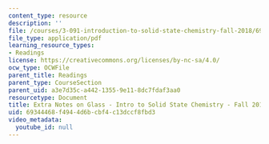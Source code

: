 ```yaml
---
content_type: resource
description: ''
file: /courses/3-091-introduction-to-solid-state-chemistry-fall-2018/69344468f4944d6bcbf4c13dccf8fbd3_MIT3_091F18_Glass.pdf
file_type: application/pdf
learning_resource_types:
- Readings
license: https://creativecommons.org/licenses/by-nc-sa/4.0/
ocw_type: OCWFile
parent_title: Readings
parent_type: CourseSection
parent_uid: a3e7d35c-a442-1355-9e11-8dc7fdaf3aa0
resourcetype: Document
title: Extra Notes on Glass - Intro to Solid State Chemistry - Fall 2018
uid: 69344468-f494-4d6b-cbf4-c13dccf8fbd3
video_metadata:
  youtube_id: null
---
```

